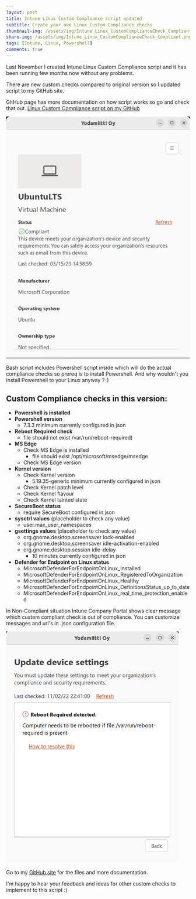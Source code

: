 ```yaml
---
layout: post
title: Intune Linux Custom Compliance script updated
subtitle: Create your own Linux Custom Compliance checks
thumbnail-img: /assets/img/Intune_Linux_CustomComplianceCheck_Compliant.png
share-img: /assets/img/Intune_Linux_CustomComplianceCheck_Compliant.png
tags: [Intune, Linux, Powershell]
comments: true
---
```

Last November I created Intune Linux Custom Compliance script and it has been running few months now without any problems.

There are new custom checks compared to original version so I updated script to my GitHub site.  

GitHub page has more documentation on how script works so go and check that out.
[Linux Custom Compliance script on my GitHub](https://github.com/petripaavola/Intune/tree/master/Linux)

![Intune_Linux_CustomComplianceCheck_Compliant.png](/assets/img/Intune_Linux_CustomComplianceCheck_Compliant.png)

Bash script includes Powershell script inside which will do the actual compliance checks so prereq is to install Powershell. And why wouldn't you install Powershell to your Linux anyway ?-)

## Custom Compliance checks in this version:
* **Powershell is installed**
* **Powershell version**
  * 7.3.3 minimum currently configured in json
* **Reboot Required check**
  * file should not exist /var/run/reboot-required)
* **MS Edge**
  * Check MS Edge is installed
    * file should exist /opt/microsoft/msedge/msedge
  *	Check MS Edge version
* **Kernel version**
  *	Check Kernel version
    * 5.19.35-generic minimum currently configured in json
  *	Check Kernel patch level
  *	Check Kernel flavour
  *	Check Kernel tainted state
* **SecureBoot status**
  * require SecureBoot configured in json
* **sysctrl values** (placeholder to check any value)
  *	user.max_user_namespaces
* **gsettings values**  (placeholder to check any value)
  *	org.gnome.desktop.screensaver lock-enabled
  * org.gnome.desktop.screensaver idle-activation-enabled
  * org.gnome.desktop.session idle-delay
    * 10 minutes currently configured in json
* **Defender for Endpoint on Linux status**
  * MicrosoftDefenderForEndpointOnLinux_Installed
  * MicrosoftDefenderForEndpointOnLinux_RegisteredToOrganization
  * MicrosoftDefenderForEndpointOnLinux_Healthy
  * MicrosoftDefenderForEndpointOnLinux_DefinitionsStatus_up_to_date
  * MicrosoftDefenderForEndpointOnLinux_real_time_protection_enabled

In Non-Compliant situation Intune Company Portal shows clear message which custom compliant check is out of compliance. You can customize messages and url's in .json configuration file.

![Intune_Linux_CustomComplianceCheck_RebootRequired_NotCompliant.png](/assets/img/Intune_Linux_CustomComplianceCheck_RebootRequired_NotCompliant.png)

Go to my [GitHub site](https://github.com/petripaavola/Intune/tree/master/Linux) for the files and more documentation.

I'm happy to hear your feedback and ideas for other custom checks to implement to this script :)
